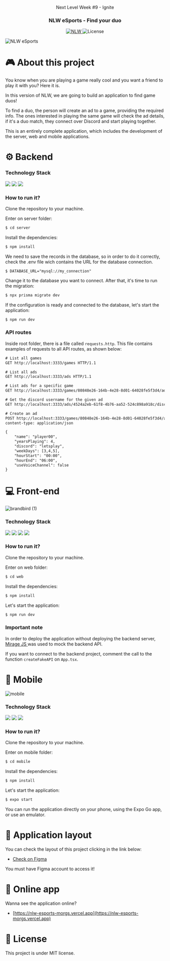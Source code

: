 <p align="center">Next Level Week #9 - Ignite</p>

<h3 align="center">
  NLW eSports - Find your duo
</h3>

<p align="center">
  <a href="https://rocketseat.com.br">
    <img alt="NLW" src="https://img.shields.io/badge/NLW-08-%2304D361">
  </a>
  <img alt="License" src="https://img.shields.io/badge/license-MIT-%2304D361">
</p>

<img alt="NLW eSports" src="https://user-images.githubusercontent.com/17517028/194944504-f638f8ed-1942-4f0a-aaed-6eb601a74a2c.png" />

# 🎮 About this project

You know when you are playing a game really cool and you want a friend to play it with you? Here it is.

In this version of NLW, we are going to build an application to find game duos!

To find a duo, the person will create an ad to a game, providing the required info. The ones interested in playing the same game will check the ad details, if it's a duo match, they connect over Discord and start playing together. 

This is an entirely complete application, which includes the development of the server, web and mobile applications.


# ⚙ Backend

### Technology Stack

<p align="left">
  <img src="https://img.shields.io/badge/TypeScript-007ACC?style=for-the-badge&logo=typescript&logoColor=white" />
  <img src="https://img.shields.io/badge/Node.js-339933?style=for-the-badge&logo=nodedotjs&logoColor=white" />
  <img src="https://img.shields.io/badge/Prisma-3982CE?style=for-the-badge&logo=Prisma&logoColor=white" />
 </p>
 
 ### How to run it?

Clone the repository to your machine.

Enter on server folder:
```bash
$ cd server
```

Install the dependencies:

```bash
$ npm install
```

We need to save the records in the database, so in order to do it correctly, check the .env file wich contains the URL for the database connection. 

```env
$ DATABASE_URL="mysql://my_connection"
```

Change it to the database you want to connect. After that, it's time to run the migration:

```bash
$ npx prisma migrate dev
```

If the configuration is ready and connected to the database, let's start the application:
```bash
$ npm run dev
```

### API routes

Inside root folder, there is a file called `requests.http`. This file contains examples of requests to all API routes, as shown below:

```txt
# List all games
GET http://localhost:3333/games HTTP/1.1

# List all ads
GET http://localhost:3333/ads HTTP/1.1

# List ads for a specific game
GET http://localhost:3333/games/80848e26-164b-4e28-8d01-64028fe5f3d4/ads HTTP/1.1

# Get the discord username for the given ad
GET http://localhost:3333/ads/4524a2eb-61f8-4b76-aa52-524c898a918c/discord HTTP/1.1

# Create an ad
POST http://localhost:3333/games/80848e26-164b-4e28-8d01-64028fe5f3d4/ads HTTP/1.1
content-type: application/json

{
	"name": "player00",
	"yearsPlaying": 4,
	"discord": "letsplay",
	"weekDays": [3,4,5],
	"hourStart": "00:00",
	"hourEnd": "06:00",
	"useVoiceChannel": false
}
```

# 💻 Front-end

![brandbird (1)](https://user-images.githubusercontent.com/17517028/194982794-4a86e587-f7d7-4154-92a6-32684edd7871.png)


### Technology Stack

<p align="left">
  <img src="https://img.shields.io/badge/TypeScript-007ACC?style=for-the-badge&logo=typescript&logoColor=white" />
  <img src="https://img.shields.io/badge/React-20232A?style=for-the-badge&logo=react&logoColor=61DAFB" />
  <img src="https://img.shields.io/badge/Vite-B73BFE?style=for-the-badge&logo=vite&logoColor=FFD62E" />
  <img src="https://img.shields.io/badge/Tailwind_CSS-38B2AC?style=for-the-badge&logo=tailwind-css&logoColor=white" />
 </p>
 
 ### How to run it?

Clone the repository to your machine.

Enter on web folder:
```bash
$ cd web
```

Install the dependencies:

```bash
$ npm install
```

Let's start the application:
```bash
$ npm run dev
```

### Important note

In order to deploy the application without deploying the backend server, [Mirage JS ](https://miragejs.com/) was used to mock the backend API.

If you want to connect to the backend project, comment the call to the function `createFakeAPI` on `App.tsx`.

# 📱 Mobile

![mobile](https://user-images.githubusercontent.com/17517028/194978201-38bd9ce1-0fe8-4583-9a3e-32a7cad7a910.png)

### Technology Stack

<p align="left">
  <img src="https://img.shields.io/badge/TypeScript-007ACC?style=for-the-badge&logo=typescript&logoColor=white" />
  <img src="https://img.shields.io/badge/React_Native-20232A?style=for-the-badge&logo=react&logoColor=61DAFB" />
  <img src="https://img.shields.io/badge/Expo-1B1F23?style=for-the-badge&logo=expo&logoColor=white" />
 </p>


### How to run it?

Clone the repository to your machine.

Enter on mobile folder:
```bash
$ cd mobile
```

Install the dependencies:

```bash
$ npm install
```

Let's start the application:
```bash
$ expo start
```

You can run the application directly on your phone, using the Expo Go app, or use an emulator.


# 🎨 Application layout

You can check the layout of this project clicking in the link below:

 - [Check on Figma](https://www.figma.com/file/pvnBIymuQKg2QIe5pYtEOE/NLW-eSports-(Community)?node-id=6%3A23)

You must have Figma account to access it!

# 🚀 Online app

Wanna see the application online? 

- [https://nlw-esports-morgs.vercel.app](https://nlw-esports-morgs.vercel.app)


# 📝 License

This project is under MIT license.

